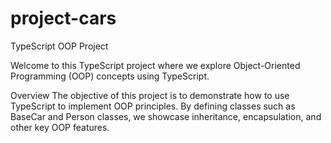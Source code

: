 # project-cars

TypeScript OOP Project

Welcome to this TypeScript project where we explore Object-Oriented Programming (OOP) concepts using TypeScript. 

Overview
The objective of this project is to demonstrate how to use TypeScript to implement OOP principles. By defining classes such as BaseCar and Person classes, we showcase inheritance, encapsulation, and other key OOP features.
